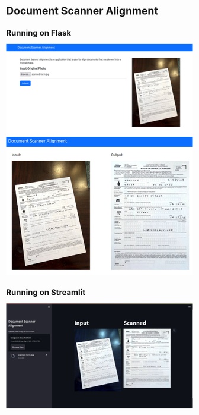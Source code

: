 # Document Scanner Alignment

## Running on Flask
![](https://github.com/wahyu-adi-n/document-alignment-scanner/blob/main/input.png)
![](https://github.com/wahyu-adi-n/document-alignment-scanner/blob/main/output.png)


## Running on Streamlit
![](https://github.com/wahyu-adi-n/document-alignment-scanner/blob/main/streamlit.png)

